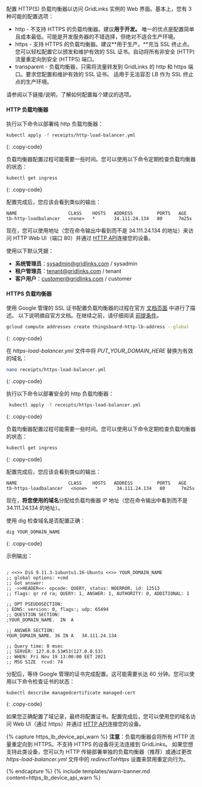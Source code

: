 配置 HTTP(S) 负载均衡器以访问 GridLinks 实例的 Web 界面。基本上，您有 3 种可能的配置选项：

* http - 不支持 HTTPS 的负载均衡器。建议**用于开发。**
  唯一的优点是配置简单且成本最低。可能是开发服务器的不错选择，但绝对不适合生产环境。
* https - 支持 HTTPS 的负载均衡器。建议**用于生产。**充当 SSL 终止点。
  您可以轻松配置它以颁发和维护有效的 SSL 证书。自动将所有非安全 (HTTP) 流量重定向到安全 (HTTPS) 端口。
* transparent - 负载均衡器，只需将流量转发到 GridLinks 的 http 和 https 端口。要求您配置和维护有效的 SSL 证书。
  适用于无法容忍 LB 作为 SSL 终止点的生产环境。

请参阅以下链接/说明，了解如何配置每个建议的选项。

#### HTTP 负载均衡器

执行以下命令以部署纯 http 负载均衡器：

```bash
kubectl apply -f receipts/http-load-balancer.yml
```
{: .copy-code}

负载均衡器配置过程可能需要一些时间。您可以使用以下命令定期检查负载均衡器的状态：

```bash
kubectl get ingress
```
{: .copy-code}

配置完成后，您应该会看到类似的输出：

```text
NAME                   CLASS    HOSTS   ADDRESS         PORTS   AGE
tb-http-loadbalancer   <none>   *       34.111.24.134   80      7m25s
```

现在，您可以使用地址（您在命令输出中看到而不是 34.111.24.134 的地址）来访问 HTTP Web UI（端口 80）并通过 [HTTP API](/docs/{{docsPrefix}}reference/http-api/)连接您的设备。

使用以下默认凭据：

- **系统管理员**：sysadmin@gridlinks.com / sysadmin
- **租户管理员**：tenant@gridlinks.com / tenant
- **客户用户**：customer@gridlinks.com / customer

#### HTTPS 负载均衡器

使用 Google 管理的 SSL 证书配置负载均衡器的过程在官方 [文档页面](https://cloud.google.com/kubernetes-engine/docs/how-to/managed-certs) 中进行了描述。
以下说明摘自官方文档。在继续之前，请仔细阅读 [前提条件](https://cloud.google.com/kubernetes-engine/docs/how-to/managed-certs#prerequisites)。

```bash
gcloud compute addresses create thingsboard-http-lb-address --global
```
{: .copy-code}

在 *https-load-balancer.yml* 文件中将 *PUT_YOUR_DOMAIN_HERE* 替换为有效的域名：

```bash
nano receipts/https-load-balancer.yml
```
{: .copy-code}

执行以下命令以部署安全的 http 负载均衡器：

```bash
 kubectl apply -f receipts/https-load-balancer.yml
```
{: .copy-code}

负载均衡器配置过程可能需要一些时间。您可以使用以下命令定期检查负载均衡器的状态：

```bash
kubectl get ingress
```
{: .copy-code}

配置完成后，您应该会看到类似的输出：

```text
NAME                   CLASS    HOSTS   ADDRESS         PORTS   AGE
tb-https-loadbalancer   <none>   *       34.111.24.134   80      7m25s
```

现在，**将您使用的域名**分配给负载均衡器 IP 地址（您在命令输出中看到而不是 34.111.24.134 的地址）。

使用 dig 检查域名是否配置正确：

```bash
dig YOUR_DOMAIN_NAME
```
{: .copy-code}

示例输出：

```text

; <<>> DiG 9.11.3-1ubuntu1.16-Ubuntu <<>> YOUR_DOMAIN_NAME
;; global options: +cmd
;; Got answer:
;; ->>HEADER<<- opcode: QUERY, status: NOERROR, id: 12513
;; flags: qr rd ra; QUERY: 1, ANSWER: 1, AUTHORITY: 0, ADDITIONAL: 1

;; OPT PSEUDOSECTION:
; EDNS: version: 0, flags:; udp: 65494
;; QUESTION SECTION:
;YOUR_DOMAIN_NAME.	IN	A

;; ANSWER SECTION:
YOUR_DOMAIN_NAME. 36 IN	A	34.111.24.134

;; Query time: 0 msec
;; SERVER: 127.0.0.53#53(127.0.0.53)
;; WHEN: Fri Nov 19 13:00:00 EET 2021
;; MSG SIZE  rcvd: 74

```

分配后，等待 Google 管理的证书完成配置。这可能需要长达 60 分钟。您可以使用以下命令检查证书的状态：

```bash
kubectl describe managedcertificate managed-cert
```
{: .copy-code}

如果您正确配置了域记录，最终将配置证书。配置完成后，您可以使用您的域名访问 Web UI（通过 https）并通过 [HTTP API](/docs/{{docsPrefix}}reference/http-api/)连接您的设备。

{% capture https_lb_device_api_warn %}
**注意**：负载均衡器会将所有 HTTP 流量重定向到 HTTPS。不支持 HTTPS 的设备将无法连接到 GridLinks。
如果您想支持此类设备，您可以为 HTTP 传输部署单独的负载均衡器（推荐）或通过更改 *https-load-balancer.yml* 文件中的 *redirectToHttps* 设置来禁用重定向行为。

{% endcapture %}
{% include templates/warn-banner.md content=https_lb_device_api_warn %}